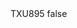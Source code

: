 <?xml version="1.0" encoding="UTF-8"?>
<CustomMetadata xmlns="http://soap.sforce.com/2006/04/metadata">
    <label>TXU895</label>
    <protected>false</protected>
</CustomMetadata>

